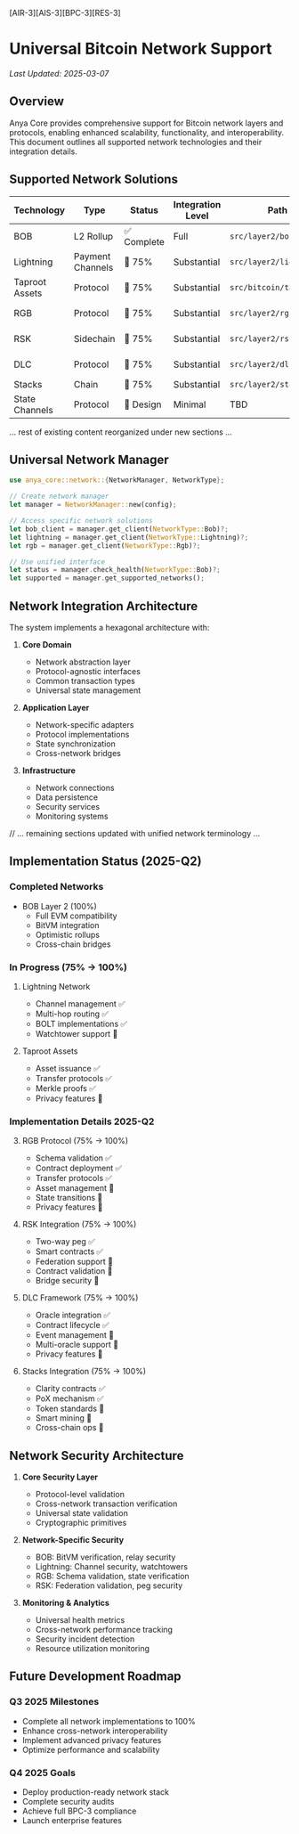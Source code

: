 <!-- markdownlint-disable MD013 line-length -->
[AIR-3][AIS-3][BPC-3][RES-3]

# Universal Bitcoin Network Support

*Last Updated: 2025-03-07*

## Overview

Anya Core provides comprehensive support for Bitcoin network layers and protocols, enabling enhanced scalability, functionality, and interoperability. This document outlines all supported network technologies and their integration details.

## Supported Network Solutions

| Technology | Type | Status | Integration Level | Path | Features |
|------------|------|--------|-------------------|------|-----------|
| BOB | L2 Rollup | ✅ Complete | Full | `src/layer2/bob/` | EVM, BitVM, Relay |
| Lightning | Payment Channels | 🔄 75% | Substantial | `src/layer2/lightning/` | Channels, Routing |
| Taproot Assets | Protocol | 🔄 75% | Substantial | `src/bitcoin/taproot/` | Assets, Proofs |
| RGB | Protocol | 🔄 75% | Substantial | `src/layer2/rgb/` | Smart Contracts |
| RSK | Sidechain | 🔄 75% | Substantial | `src/layer2/rsk/` | Smart Platform |
| DLC | Protocol | 🔄 75% | Substantial | `src/layer2/dlc/` | Oracle Contracts |
| Stacks | Chain | 🔄 75% | Substantial | `src/layer2/stacks/` | PoX, Clarity |
| State Channels | Protocol | 🔄 Design | Minimal | TBD | State Management |

... rest of existing content reorganized under new sections ...

## Universal Network Manager

```rust
use anya_core::network::{NetworkManager, NetworkType};

// Create network manager
let manager = NetworkManager::new(config);

// Access specific network solutions
let bob_client = manager.get_client(NetworkType::Bob)?;
let lightning = manager.get_client(NetworkType::Lightning)?;
let rgb = manager.get_client(NetworkType::Rgb)?;

// Use unified interface
let status = manager.check_health(NetworkType::Bob)?;
let supported = manager.get_supported_networks();
```

## Network Integration Architecture

The system implements a hexagonal architecture with:

1. **Core Domain**
   - Network abstraction layer
   - Protocol-agnostic interfaces
   - Common transaction types
   - Universal state management

2. **Application Layer** 
   - Network-specific adapters
   - Protocol implementations
   - State synchronization
   - Cross-network bridges

3. **Infrastructure**
   - Network connections
   - Data persistence
   - Security services
   - Monitoring systems

// ... remaining sections updated with unified network terminology ...

## Implementation Status (2025-Q2)

### Completed Networks

- BOB Layer 2 (100%)
  - Full EVM compatibility
  - BitVM integration
  - Optimistic rollups
  - Cross-chain bridges

### In Progress (75% -> 100%)

1. Lightning Network
   - Channel management ✅
   - Multi-hop routing ✅
   - BOLT implementations ✅
   - Watchtower support 🔄
   
2. Taproot Assets
   - Asset issuance ✅
   - Transfer protocols ✅
   - Merkle proofs ✅
   - Privacy features 🔄

### Implementation Details 2025-Q2

3. RGB Protocol (75% -> 100%)
   - Schema validation ✅
   - Contract deployment ✅
   - Transfer protocols ✅
   - Asset management 🔄
   - State transitions 🔄
   - Privacy features 🔄

4. RSK Integration (75% -> 100%)
   - Two-way peg ✅
   - Smart contracts ✅ 
   - Federation support 🔄
   - Contract validation 🔄
   - Bridge security 🔄

5. DLC Framework (75% -> 100%)
   - Oracle integration ✅
   - Contract lifecycle ✅
   - Event management 🔄
   - Multi-oracle support 🔄
   - Privacy features 🔄

6. Stacks Integration (75% -> 100%)
   - Clarity contracts ✅
   - PoX mechanism ✅
   - Token standards 🔄
   - Smart mining 🔄
   - Cross-chain ops 🔄

## Network Security Architecture

1. **Core Security Layer**
   - Protocol-level validation
   - Cross-network transaction verification 
   - Universal state validation
   - Cryptographic primitives

2. **Network-Specific Security**
   - BOB: BitVM verification, relay security
   - Lightning: Channel security, watchtowers
   - RGB: Schema validation, state verification
   - RSK: Federation validation, peg security

3. **Monitoring & Analytics**
   - Universal health metrics
   - Cross-network performance tracking
   - Security incident detection
   - Resource utilization monitoring

## Future Development Roadmap

### Q3 2025 Milestones

- Complete all network implementations to 100%
- Enhance cross-network interoperability
- Implement advanced privacy features
- Optimize performance and scalability

### Q4 2025 Goals

- Deploy production-ready network stack
- Complete security audits
- Achieve full BPC-3 compliance
- Launch enterprise features
